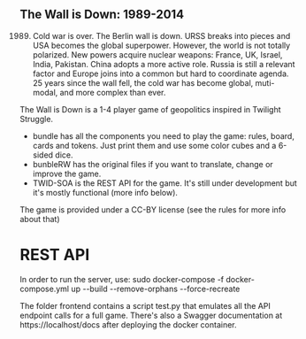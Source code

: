## The Wall is Down: 1989-2014
1989. Cold war is over. The Berlin wall is down. URSS breaks into pieces and USA
becomes the global superpower. However, the world is not totally polarized. New
powers acquire nuclear weapons: France, UK, Israel, India, Pakistan. China adopts a
more active role. Russia is still a relevant factor and Europe joins into a common
but hard to coordinate agenda.
25 years since the wall fell, the cold war has become global, muti-modal, and
more complex than ever.

The Wall is Down is a 1-4 player game of geopolitics inspired in Twilight Struggle.
* bundle has all the components you need to play the game: rules, board, cards and tokens. Just print them and use some color cubes and a 6-sided dice.
* bunbleRW has the original files if you want to translate, change or improve the game.
* TWID-SOA is the REST API for the game. It's still under development but it's mostly functional (more info below).

The game is provided under a CC-BY license (see the rules for more info about that)

# REST API

In order to run the server, use:
sudo docker-compose -f docker-compose.yml up --build --remove-orphans --force-recreate

The folder frontend contains a script test.py that emulates all the API endpoint calls for a full game. There's also a Swagger documentation at https://localhost/docs after deploying the docker container.
